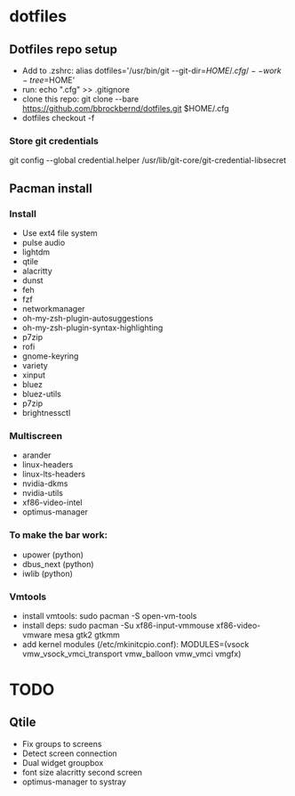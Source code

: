 # dotfiles

## Dotfiles repo setup
- Add to .zshrc: alias dotfiles='/usr/bin/git --git-dir=$HOME/.cfg/ --work-tree=$HOME'
- run: echo ".cfg" >> .gitignore
- clone this repo: git clone --bare https://github.com/bbrockbernd/dotfiles.git $HOME/.cfg
- dotfiles checkout -f

### Store git credentials
git config --global credential.helper /usr/lib/git-core/git-credential-libsecret

## Pacman install
### Install
- Use ext4 file system
- pulse audio
- lightdm
- qtile
- alacritty
- dunst
- feh
- fzf
- networkmanager
- oh-my-zsh-plugin-autosuggestions
- oh-my-zsh-plugin-syntax-highlighting
- p7zip
- rofi
- gnome-keyring
- variety
- xinput
- bluez
- bluez-utils
- p7zip
- brightnessctl

### Multiscreen
- arander
- linux-headers
- linux-lts-headers
- nvidia-dkms
- nvidia-utils
- xf86-video-intel
- optimus-manager

### To make the bar work:
- upower (python)
- dbus_next (python)
- iwlib (python)

### Vmtools
- install vmtools: sudo pacman -S open-vm-tools
- install deps: sudo pacman -Su xf86-input-vmmouse xf86-video-vmware mesa gtk2 gtkmm
- add kernel modules (/etc/mkinitcpio.conf): MODULES=(vsock vmw_vsock_vmci_transport vmw_balloon vmw_vmci vmgfx)

# TODO
## Qtile
- Fix groups to screens
- Detect screen connection
- Dual widget groupbox
- font size alacritty second screen
- optimus-manager to systray
